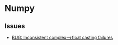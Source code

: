 # Numpy

## Issues

- [BUG: Inconsistent complex-->float casting failures](https://github.com/numpy/numpy/issues/23062)

